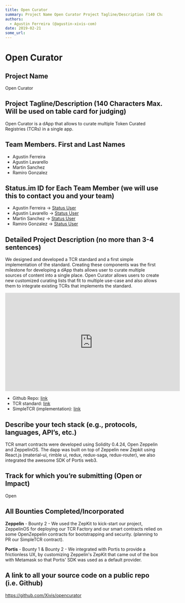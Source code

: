 ```yaml
---
title: Open Curator
summary: Project Name Open Curator Project Tagline/Description (140 Characters Max. Will be used on table card for judging) Open Curator is a dApp that allows to curate multiple Token Curated Registries (TCRs) in a single app. Team Members. First and Last Names Agustin Ferreira Agustin Lavarello Martin Sanchez Ramiro Gonzalez Status.im ID for Each Team Member (we will use this to contact you and your team) Agustin Ferreira -> Status User Agustin Lavarello -> Status User Martin Sanchez -> Status User Rami
authors:
  - Agustin Ferreira (@agustin-xivis-com)
date: 2019-02-21
some_url: 
---
```


# Open Curator


## Project Name
Open Curator

## Project Tagline/Description (140 Characters Max. Will be used on table card for judging)
Open Curator is a dApp that allows to curate multiple Token Curated Registries (TCRs) in a single app. 

## Team Members. First and Last Names

- Agustin Ferreira
- Agustin Lavarello
- Martin Sanchez
- Ramiro Gonzalez


## Status.im ID for Each Team Member (we will use this to contact you and your team)

- Agustin Ferreira -> [Status User](https://get.status.im/user/0x044b4a7bfbf21bc47aab13e68772fcfc0d2b66dbff53aa720d7b2ed584fbbbd02968c50170843e1b5bc291e7cfe644489074bcace93d82ffda95ce9ef396ba3ed4)
- Agustin Lavarello -> [Status User](https://get.status.im/user/0x04fcfac43216c486736c95f0335724c22f64739ead8946637d7bee4801dba7a6922349d0688fa87bdf8fabf8f4427255004a9fecac264979d3483fc26b6715dd7c)
- Martin Sanchez -> [Status User](https://get.status.im/user/0x04386a37070ce6a98896e39f756ae3384ff3a6b0e5ccd43c8162f58cffd7daecb87ab8baabee4d54d70873706b17ace1d7ef27450745254bfafd917f7f916e6a67)
- Ramiro Gonzalez -> [Status User](https://get.status.im/user/0x04655c61ddf2e3ca185393879629fddef9218349acefa50949e5a6d33690932c819cbedc1a6d5279107740a3c211d0c15d6cec0555ea2c08a09b8d358dfdbf4158)


## Detailed Project Description (no more than 3-4 sentences)
We designed and developed a TCR standard and a first simple implementation of the standard. Creating these components was the first milestone for developing a dApp thats allows user to curate multiple sources of content into a single place. Open Curator allows users to create new customized curating lists that fit to multiple use-case and also allows them to integrate existing TCRs that implements the standard.

<div align="center"><iframe width="560" height="315" src="https://www.youtube.com/embed/BId3ga0C2OY" frameborder="0" allow="encrypted-media" allowfullscreen></iframe></div>

- Github Repo: [link](https://github.com/Xivis/opencurator)
- TCR standard: [link](https://github.com/Xivis/opencurator/blob/master/EIP/eip-920-TCR_standar.md)
- SimpleTCR (implementation):  [link](https://github.com/Xivis/opencurator/blob/master/contracts/SimpleTCR.sol) 

## Describe your tech stack (e.g., protocols, languages, API’s, etc.)
TCR smart contracts were developed using Solidity 0.4.24, Open Zeppelin and ZeppelinOS. The dapp was built on top of Zeppelin new Zepkit using React.js (material-ui, rimble ui, redux, redux-saga, redux-router), we also integrated the awesome SDK of Portis web3.

## Track for which you’re submitting (Open or Impact)
Open

## All Bounties Completed/Incorporated

**Zeppelin** - Bounty 2 - We used the ZepKit to kick-start our project, ZeppelinOS for deploying our TCR Factory and our smart contracts relied on some OpenZeppelin contracts for bootstrapping and security. (planning to PR our SimpleTCR contract).

**Portis** - Bounty 1 & Bounty 2 - We integrated with Portis to provide a frictionless UX, by customizing Zeppelin's ZepKit that came out of the box with Metamask so that Portis' SDK was used as a default provider.

## A link to all your source code on a public repo (i.e. Github)
https://github.com/Xivis/opencurator




